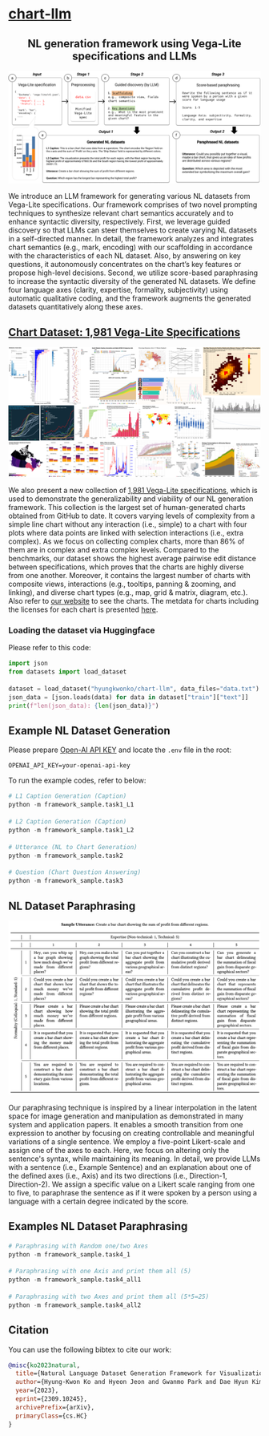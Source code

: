 # [chart-llm](https://github.com/hyungkwonko/chart-llm)

<p align="center">
  <h2 align="center">NL generation framework using Vega-Lite specifications and LLMs</h2>
</p>

![img](https://github.com/hyungkwonko/chart-llm/blob/main/docs/static/img/fig3.png?raw=true)

We introduce an LLM framework for generating various NL datasets from Vega-Lite specifications. Our framework comprises of two novel prompting techniques to synthesize relevant chart semantics accurately and to enhance syntactic diversity, respectively. First, we leverage guided discovery so that LLMs can steer themselves to create varying NL datasets in a self-directed manner. In detail, the framework analyzes and integrates chart semantics (e.g., mark, encoding) with our scaffolding in accordance with the characteristics of each NL dataset. Also, by answering on key questions, it autonomously concentrates on the chart’s key features or propose high-level decisions. Second, we utilize score-based paraphrasing to increase the syntactic diversity of the generated NL datasets. We define four language axes (clarity, expertise, formality, subjectivity) using automatic qualitative coding, and the framework augments the generated datasets quantitatively along these axes.


## [Chart Dataset: 1,981 Vega-Lite Specifications](https://github.com/hyungkwonko/chart-llm/tree/main/docs/data/chart)

![img](https://github.com/hyungkwonko/chart-llm/blob/main/docs/static/img/teaser.png?raw=true)

We also present a new collection of [1,981 Vega-Lite specifications](https://github.com/hyungkwonko/chart-llm/tree/main/docs/data/chart), which is used to demonstrate the generalizability and viability of our NL generation framework. This collection is the largest set of human-generated charts obtained from GitHub to date. It covers varying levels of complexity from a simple line chart without any interaction (i.e., simple) to a chart with four plots where data points are linked with selection interactions (i.e., extra complex). As we focus on collecting complex charts, more than 86% of them are in complex and extra complex levels. Compared to the benchmarks, our dataset shows the highest average pairwise edit distance between specifications, which proves that the charts are highly diverse from one another. Moreover, it contains the largest number of charts with composite views, interactions (e.g., tooltips, panning & zooming, and linking), and diverse chart types (e.g., map, grid & matrix, diagram, etc.). Also refer to [our website](https://hyungkwonko.info/chart-llm/explorer.html) to see the charts. The metdata for charts including the licenses for each chart is presented [here](https://docs.google.com/spreadsheets/d/1zszDR2Rtf64v2RSUi7PpuWymhVV-4uQOmYJZqVxxDqc/edit?usp=sharing).

### Loading the dataset via Huggingface
Please refer to this code:
```python
import json
from datasets import load_dataset

dataset = load_dataset("hyungkwonko/chart-llm", data_files="data.txt")
json_data = [json.loads(data) for data in dataset["train"]["text"]]
print(f"len(json_data): {len(json_data)}")
```


## Example NL Dataset Generation
Please prepare [Open-AI API KEY](https://openai.com/blog/openai-api) and locate the `.env` file in the root:
```
OPENAI_API_KEY=your-openai-api-key
```

To run the example codes, refer to below:
```python
# L1 Caption Generation (Caption)
python -m framework_sample.task1_L1

# L2 Caption Generation (Caption)
python -m framework_sample.task1_L2

# Utterance (NL to Chart Generation)
python -m framework_sample.task2

# Question (Chart Question Answering)
python -m framework_sample.task3
```


## NL Dataset Paraphrasing

![img](https://github.com/hyungkwonko/chart-llm/blob/main/docs/static/img/paraphrase.png?raw=true)

Our paraphrasing technique is inspired by a linear interpolation in the latent space for image generation and manipulation as demonstrated in many system and application papers. It enables a smooth transition from one expression to another by focusing on creating controllable and meaningful variations of a single sentence. We employ a five-point Likert-scale and assign one of the axes to each. Here, we focus on altering only the sentence's syntax, while maintaining its meaning. In detail, we provide LLMs with a sentence (i.e., Example Sentence) and an explanation about one of the defined axes (i.e., Axis) and its two directions (i.e., Direction-1, Direction-2). We assign a specific value on a Likert scale ranging from one to five, to paraphrase the sentence as if it were spoken by a person using a language with a certain degree indicated by the score.

## Examples NL Dataset Paraphrasing
```python
# Paraphrasing with Random one/two Axes
python -m framework_sample.task4_1

# Paraphrasing with one Axis and print them all (5)
python -m framework_sample.task4_all1

# Paraphrasing with two Axes and print them all (5*5=25)
python -m framework_sample.task4_all2
```

## Citation

You can use the following bibtex to cite our work:

```bibtex
@misc{ko2023natural,
  title={Natural Language Dataset Generation Framework for Visualizations Powered by Large Language Models}, 
  author={Hyung-Kwon Ko and Hyeon Jeon and Gwanmo Park and Dae Hyun Kim and Nam Wook Kim and Juho Kim and Jinwook Seo},
  year={2023},
  eprint={2309.10245},
  archivePrefix={arXiv},
  primaryClass={cs.HC}
}
```